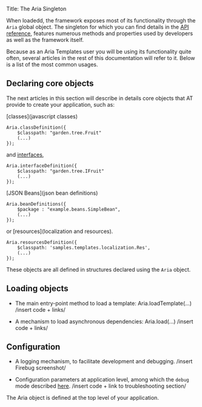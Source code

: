 Title: The Aria Singleton



When loadedd, the framework exposes most of its functionality through the `Aria` global object.  The singleton for which you can find details in the [API reference](http://ariatemplates.com/api/#Aria), features numerous methods and properties used by developers as well as the framework itself.

Because as an Aria Templates user you will be using its functionality quite often, several articles in the rest of this documentation will refer to it.  Below is a list of the most common usages.

## Declaring core objects

The next articles in this section will describe in details core objects that AT provide to create your application, such as:


[classes](javascript classes)
<div data-sample="hardcoded"><code><pre>
Aria.classDefinition({
    $classpath: "garden.tree.Fruit"
    (...)
});
</code></pre></div>

and [interfaces](around_classes#interfaces.2c-.24implements),
<div data-sample="hardcoded"><code><pre>
Aria.interfaceDefinition({
    $classpath: "garden.tree.IFruit"
    (...)
});
</code></pre></div>

[JSON Beans](json bean definitions)
<div data-sample="hardcoded"><code><pre>
Aria.beanDefinitions({
    $package : "example.beans.SimpleBean",
    (...)
});
</code></pre></div>

or [resources](localization and resources).
<div data-sample="hardcoded"><code><pre>
Aria.resourcesDefinition({
    $classpath: 'samples.templates.localization.Res',
    (...)
});
</code></pre></div>

These objects are all defined in structures declared using the `Aria` object.

## Loading objects

* The main entry-point method to load a template: Aria.loadTemplate(...)
/insert code + links/

* A mechanism to load asynchronous dependencies: Aria.load(...)
/insert code + links/

## Configuration

* A logging mechanism, to facilitate development and debugging.
/insert Firebug screenshot/

* Configuration parameters at application level, among which the `debug` mode described [here](here).
/insert code + link to troubleshooting section/


The Aria object is defined at the top level of your application.
